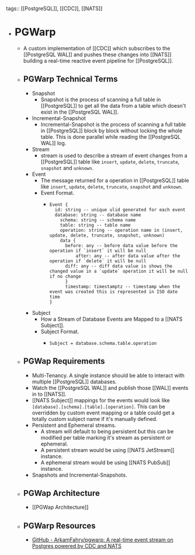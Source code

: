 tags:: [[PostgreSQL]], [[CDC]], [[NATS]]

- # PGWarp
	- A custom implementation of [[CDC]] which subscribes to the [[PostgreSQL WAL]] and pushes these changes into [[NATS]] building a real-time reactive event pipeline for [[PostgreSQL]].
	- ## PGWarp Technical Terms
		- Snapshot
			- Snapshot is the process of scanning a full table in [[PostgreSQL]] to get all the data from a table which doesn't exist in the [[PostgreSQL WAL]].
		- Incremental-Snapshot
			- Incremental-Snapshot is the process of scanning a full table in [[PostgreSQL]] block by block without locking the whole table. This is done parallel while reading the [[PostgreSQL WAL]] log.
		- Stream
			- stream is used to describe a stream of event changes from a [[PostgreSQL]] table like `insert`, `update`, `delete`, `truncate`, `snapshot` and `unknown`.
		- Event
			- The message returned for a operation in [[PostgreSQL]] table like `insert`, `update`, `delete`, `truncate`, `snapshot` and `unknown`.
			- Event Format.
				- ```pseudo
				  Event {
				  	id: string -- unique ulid generated for each event
				  	database: string -- database name
				      schema: string -- schema name
				      table: string -- table name
				      operation: string -- operation name in (insert, update, delete, truncate, snapshot, unknown)
				      data {
				      	before: any -- before data value before the operation if `insert` it will be null
				    		after: any -- after data value after the operation if `delete` it will be null
				      	diff: any -- diff data value is shows the changed value in a `update` operation it will be null if no change
				    	}
				    	timestamp: timestamptz -- timestamp when the event was created this is represented in ISO date time 
				  }
				  ```
		- Subject
			- How a Stream of Database Events are Mapped to a [[NATS Subject]].
			- Subject Format.
				- ```pseudo
				  Subject = database.schema.table.operation
				  ```
	- ## PGWap Requirements
		- Multi-Tenancy. A single instance should be able to interact with multiple [[PostgreSQL]] databases.
		- Watch the [[PostgreSQL WAL]] and publish those [[WAL]] events in to [[NATS]].
		- [[NATS Subject]] mappings for the events would look like `[database].[schema].[table].[operation]`. This can be overridden by custom event mapping or a table could get a totally custom subject name if it's manually defined.
		- Persistent and Ephemeral streams.
			- A stream will default to being persistent but this can be modified per table marking it's  stream as persistent or ephemeral.
			- A persistent stream would be using [[NATS JetStream]] instance.
			- A ephemeral stream would be using [[NATS PubSub]] instance.
		- Snapshots and Incremental-Snapshots.
	- ## PGWap Architecture
		- [[PGWap Architecture]]
	- ## PGWarp Resources
		- [GitHub - ArkamFahry/pgwarp: A real-time event stream on Postgres powered by CDC and NATS](https://github.com/ArkamFahry/pgwarp)
